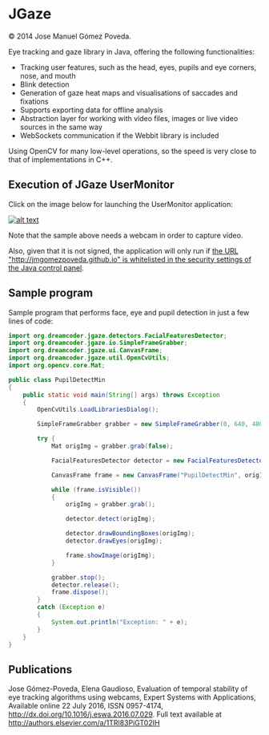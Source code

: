 JGaze
=====

© 2014 Jose Manuel Gómez Poveda.

Eye tracking and gaze library in Java, offering the following functionalities:
* Tracking user features, such as the head, eyes, pupils and eye corners, nose, and mouth
* Blink detection
* Generation of gaze heat maps and visualisations of saccades and fixations
* Supports exporting data for offline analysis
* Abstraction layer for working with video files, images or live video sources in the same way
* WebSockets communication if the Webbit library is included

Using OpenCV for many low-level operations, so the speed is very close to that of implementations in C++.

Execution of JGaze UserMonitor
------------------------------

Click on the image below for launching the UserMonitor application:

[![alt text](http://java.com/js/webstart.png "Launch")](http://jmgomezpoveda.github.io/JGaze/jnlp/JGazeUserMonitor/launch.jnlp)

Note that the sample above needs a webcam in order to capture video.

Also, given that it is not signed, the application will only run if [the URL "http://jmgomezpoveda.github.io" is whitelisted in the security settings of the Java control panel](http://www.java.com/en/download/help/jcp_security.xml).

Sample program
--------------
Sample program that performs face, eye and pupil detection in just a few lines of code:

```java
import org.dreamcoder.jgaze.detectors.FacialFeaturesDetector;
import org.dreamcoder.jgaze.io.SimpleFrameGrabber;
import org.dreamcoder.jgaze.ui.CanvasFrame;
import org.dreamcoder.jgaze.util.OpenCvUtils;
import org.opencv.core.Mat;

public class PupilDetectMin
{
    public static void main(String[] args) throws Exception
    {
        OpenCvUtils.LoadLibrariesDialog();

        SimpleFrameGrabber grabber = new SimpleFrameGrabber(0, 640, 480, 30);

        try {
            Mat origImg = grabber.grab(false);

            FacialFeaturesDetector detector = new FacialFeaturesDetector(origImg.width(), origImg.height()).addPupilDetector();

            CanvasFrame frame = new CanvasFrame("PupilDetectMin", origImg.width(), origImg.height());

            while (frame.isVisible())
            {
                origImg = grabber.grab();

                detector.detect(origImg);

                detector.drawBoundingBoxes(origImg);
                detector.drawEyes(origImg);

                frame.showImage(origImg);
            }

            grabber.stop();
            detector.release();
            frame.dispose();
        }
        catch (Exception e)
        {
            System.out.println("Exception: " + e);
        }
    }
}
```

Publications
------------

Jose Gómez-Poveda, Elena Gaudioso, Evaluation of temporal stability of eye tracking algorithms using webcams, Expert Systems with Applications, Available online 22 July 2016, ISSN 0957-4174, http://dx.doi.org/10.1016/j.eswa.2016.07.029.
Full text available at http://authors.elsevier.com/a/1TRl83PiGT02IH
